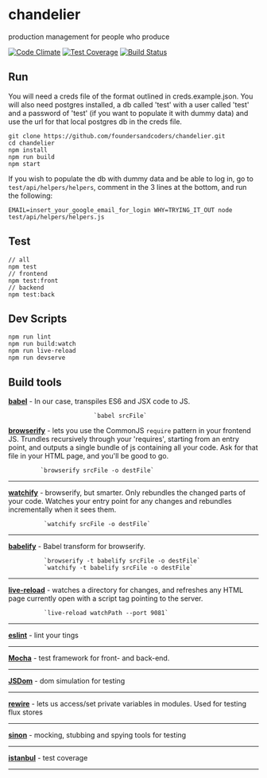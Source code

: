 # chandelier
production management for people who produce

[![Code Climate](https://codeclimate.com/github/foundersandcoders/chandelier/badges/gpa.svg)](https://codeclimate.com/github/foundersandcoders/chandelier) [![Test Coverage](https://codeclimate.com/repos/559478e1e30ba0765b000d9e/badges/837db3f95f63ec25a2d9/coverage.svg)](https://codeclimate.com/repos/559478e1e30ba0765b000d9e/coverage) [![Build Status](https://travis-ci.org/foundersandcoders/chandelier.svg?branch=dev)](https://travis-ci.org/foundersandcoders/chandelier)

## Run
You will need a creds file of the format outlined in creds.example.json. You will also need postgres installed, a db called 'test' with a user called 'test' and a password of 'test' (if you want to populate it with dummy data) and use the url for that local postgres db in the creds file.

```
git clone https://github.com/foundersandcoders/chandelier.git
cd chandelier
npm install
npm run build
npm start
```

If you wish to populate the db with dummy data and be able to log in, go to `test/api/helpers/helpers`, comment in the 3 lines at the bottom, and run the following:
```
EMAIL=insert_your_google_email_for_login WHY=TRYING_IT_OUT node test/api/helpers/helpers.js
```

## Test
```
// all
npm test
// frontend
npm test:front
// backend
npm test:back
```

## Dev Scripts
```
npm run lint
npm run build:watch
npm run live-reload
npm run devserve
```

## Build tools
[__babel__](https://babeljs.io/) -  In our case, transpiles ES6 and JSX code to JS.

							`babel srcFile`

[__browserify__](http://browserify.org/) - lets you use the CommonJS `require` pattern in your frontend JS.
Trundles recursively through your 'requires', starting from an entry point, and outputs a single bundle of js containing all your code. Ask for that file in your HTML page, and you'll be good to go.

             `browserify srcFile -o destFile`

---
[__watchify__](https://www.npmjs.com/package/watchify) - browserify, but smarter. Only rebundles the changed parts of your
code.
             Watches your entry point for any changes and rebundles incrementally when it sees them.

              `watchify srcFile -o destFile`

---
[__babelify__](https://www.npmjs.com/package/babelify) - Babel transform for browserify.

              `browserify -t babelify srcFile -o destFile`
              `watchify -t babelify srcFile -o destFile`

---
[__live-reload__](https://www.npmjs.com/package/live-reload) - watches a directory for changes, and refreshes any HTML page currently open with a script tag pointing to the server.

              `live-reload watchPath --port 9081`

---
[__eslint__](http://eslint.org/) - lint your tings

---
[__Mocha__](http://mochajs.org/) - test framework for front- and back-end.

---
[__JSDom__]() - dom simulation for testing

---
[__rewire__]() - lets us access/set private variables in modules. Used for testing flux stores

---
[__sinon__]() - mocking, stubbing and spying tools for testing

---
[__istanbul__]() - test coverage

---


